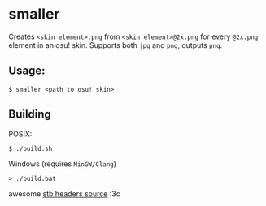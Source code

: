 # smaller

Creates `<skin element>.png` from `<skin element>@2x.png` for every `@2x.png` element in an osu! skin. Supports both `jpg` and `png`, outputs `png`.

## Usage:
```console
$ smaller <path to osu! skin>
```

## Building

POSIX:
```console
$ ./build.sh
```

Windows (requires `MinGW/Clang`)
```console
> ./build.bat
```

awesome [stb headers source](https://github.com/nothings/stb) :3c
